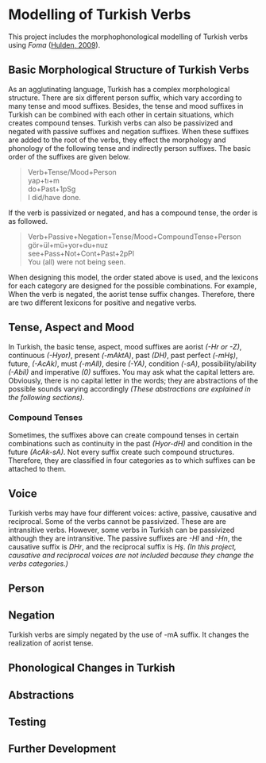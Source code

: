 # Modelling of Turkish Verbs
 This project includes the morphophonological modelling of Turkish verbs using _Foma_ ([Hulden, 2009](https://fomafst.github.io/)).
 ## Basic Morphological Structure of Turkish Verbs
 As an agglutinating language, Turkish has a complex morphological structure. There are six different person suffix, which vary according to many tense and mood suffixes. Besides, the tense and mood suffixes in Turkish can be combined with each other in certain situations, which creates compound tenses. Turkish verbs can also be passivized and negated with passive suffixes and negation suffixes. When these suffixes are added to the root of the verbs, they effect the morphology and phonology of the following tense and indirectly person suffixes. The basic order of the suffixes are given below.
 
> Verb+Tense/Mood+Person\
yap+tı+m\
do+Past+1pSg\
I did/have done.

 If the verb is passivized or negated, and has a compound tense, the order is as followed.
 
> Verb+Passive+Negation+Tense/Mood+CompoundTense+Person\
gör+ül+mü+yor+du+nuz\
see+Pass+Not+Cont+Past+2pPl\
You (all) were not being seen.

When designing this model, the order stated above is used, and the lexicons for each category are designed for the possible combinations. For example, When the verb is negated, the aorist tense suffix changes. Therefore, there are two different lexicons for positive and negative verbs. 
 ## Tense, Aspect and Mood
 In Turkish, the basic tense, aspect, mood suffixes are aorist _(-Hr or -Z)_, continuous _(-Hyor)_, present _(-mAktA)_, past _(DH)_, past perfect _(-mHş)_, future, _(-AcAk)_, must _(-mAlI)_, desire _(-YA)_, condition _(-sA)_, possibility/ability _(-Abil)_ and imperative _(0)_ suffixes. You may ask what the capital letters are. Obviously, there is no capital letter in the words; they are abstractions of the possible sounds varying accordingly _(These abstractions are explained in the following sections)_.  
 ### Compound Tenses
 Sometimes, the suffixes above can create compound tenses in certain combinations such as continuity in the past _(Hyor-dH)_ and condition in the future _(AcAk-sA)_. Not every suffix create such compound structures. Therefore, they are classified in four categories as to which suffixes can be attached to them. 
 ## Voice
 Turkish verbs may have four different voices: active, passive, causative and reciprocal. Some of the verbs cannot be passivized. These are are intransitive verbs. However, some verbs in Turkish can be passivized although they are intransitive. The passive suffixes are _-Hl_ and _-Hn_, the causative suffix is _DHr_, and the reciprocal suffix is _Hş_. _(In this project, causative and reciprocal voices are not included because they change the verbs categories.)_ 
 ## Person
 ## Negation
 Turkish verbs are simply negated by the use of -mA suffix. It changes the realization of aorist tense.
 ## Phonological Changes in Turkish
 ## Abstractions
 ## Testing
 ## Further Development
